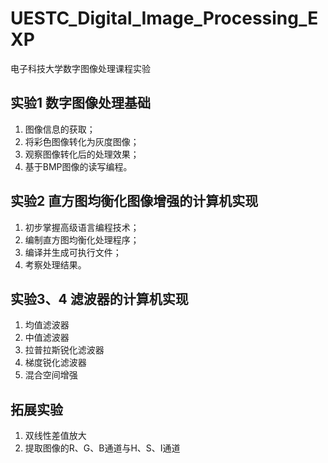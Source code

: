 # UESTC_Digital_Image_Processing_EXP
电子科技大学数字图像处理课程实验
## 实验1 数字图像处理基础
1.	图像信息的获取；
2.	将彩色图像转化为灰度图像；
3.	观察图像转化后的处理效果；
4.	基于BMP图像的读写编程。
## 实验2 直方图均衡化图像增强的计算机实现
1.	初步掌握高级语言编程技术；
2.	编制直方图均衡化处理程序；
3.	编译并生成可执行文件；
4.	考察处理结果。
## 实验3、4 滤波器的计算机实现
1. 均值滤波器
2. 中值滤波器
3. 拉普拉斯锐化滤波器
4. 梯度锐化滤波器
5. 混合空间增强
## 拓展实验
1. 双线性差值放大
2. 提取图像的R、G、B通道与H、S、I通道
